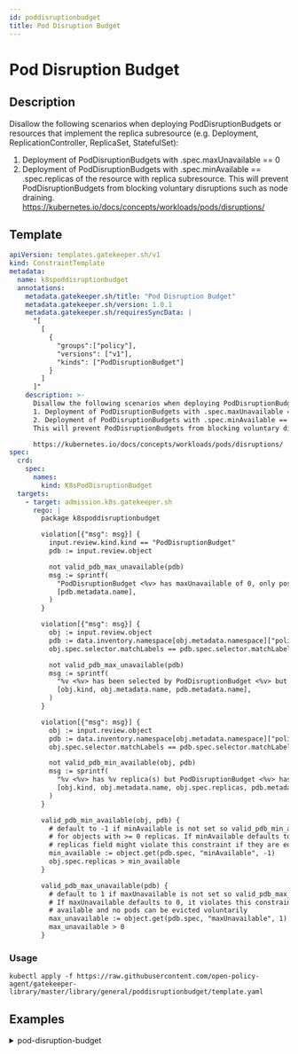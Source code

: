 ```yaml
---
id: poddisruptionbudget
title: Pod Disruption Budget
---
```


# Pod Disruption Budget

## Description
Disallow the following scenarios when deploying PodDisruptionBudgets or resources that implement the replica subresource (e.g. Deployment, ReplicationController, ReplicaSet, StatefulSet):
1. Deployment of PodDisruptionBudgets with .spec.maxUnavailable == 0
2. Deployment of PodDisruptionBudgets with .spec.minAvailable == .spec.replicas of the resource with replica subresource. This will prevent PodDisruptionBudgets from blocking voluntary disruptions such as node draining.
https://kubernetes.io/docs/concepts/workloads/pods/disruptions/

## Template
```yaml
apiVersion: templates.gatekeeper.sh/v1
kind: ConstraintTemplate
metadata:
  name: k8spoddisruptionbudget
  annotations:
    metadata.gatekeeper.sh/title: "Pod Disruption Budget"
    metadata.gatekeeper.sh/version: 1.0.1
    metadata.gatekeeper.sh/requiresSyncData: |
      "[
        [
          {
            "groups":["policy"],
            "versions": ["v1"],
            "kinds": ["PodDisruptionBudget"]
          }
        ]
      ]"
    description: >-
      Disallow the following scenarios when deploying PodDisruptionBudgets or resources that implement the replica subresource (e.g. Deployment, ReplicationController, ReplicaSet, StatefulSet):
      1. Deployment of PodDisruptionBudgets with .spec.maxUnavailable == 0
      2. Deployment of PodDisruptionBudgets with .spec.minAvailable == .spec.replicas of the resource with replica subresource
      This will prevent PodDisruptionBudgets from blocking voluntary disruptions such as node draining.

      https://kubernetes.io/docs/concepts/workloads/pods/disruptions/
spec:
  crd:
    spec:
      names:
        kind: K8sPodDisruptionBudget
  targets:
    - target: admission.k8s.gatekeeper.sh
      rego: |
        package k8spoddisruptionbudget

        violation[{"msg": msg}] {
          input.review.kind.kind == "PodDisruptionBudget"
          pdb := input.review.object

          not valid_pdb_max_unavailable(pdb)
          msg := sprintf(
            "PodDisruptionBudget <%v> has maxUnavailable of 0, only positive integers are allowed for maxUnavailable",
            [pdb.metadata.name],
          )
        }

        violation[{"msg": msg}] {
          obj := input.review.object
          pdb := data.inventory.namespace[obj.metadata.namespace]["policy/v1"].PodDisruptionBudget[_]
          obj.spec.selector.matchLabels == pdb.spec.selector.matchLabels

          not valid_pdb_max_unavailable(pdb)
          msg := sprintf(
            "%v <%v> has been selected by PodDisruptionBudget <%v> but has maxUnavailable of 0, only positive integers are allowed for maxUnavailable",
            [obj.kind, obj.metadata.name, pdb.metadata.name],
          )
        }

        violation[{"msg": msg}] {
          obj := input.review.object
          pdb := data.inventory.namespace[obj.metadata.namespace]["policy/v1"].PodDisruptionBudget[_]
          obj.spec.selector.matchLabels == pdb.spec.selector.matchLabels

          not valid_pdb_min_available(obj, pdb)
          msg := sprintf(
            "%v <%v> has %v replica(s) but PodDisruptionBudget <%v> has minAvailable of %v, PodDisruptionBudget count should always be lower than replica(s), and not used when replica(s) is set to 1",
            [obj.kind, obj.metadata.name, obj.spec.replicas, pdb.metadata.name, pdb.spec.minAvailable, obj.spec.replicas],
          )
        }

        valid_pdb_min_available(obj, pdb) {
          # default to -1 if minAvailable is not set so valid_pdb_min_available is always true
          # for objects with >= 0 replicas. If minAvailable defaults to >= 0, objects with
          # replicas field might violate this constraint if they are equal to the default set here
          min_available := object.get(pdb.spec, "minAvailable", -1)
          obj.spec.replicas > min_available
        }

        valid_pdb_max_unavailable(pdb) {
          # default to 1 if maxUnavailable is not set so valid_pdb_max_unavailable always returns true.
          # If maxUnavailable defaults to 0, it violates this constraint because all pods needs to be
          # available and no pods can be evicted voluntarily
          max_unavailable := object.get(pdb.spec, "maxUnavailable", 1)
          max_unavailable > 0
        }

```

### Usage
```shell
kubectl apply -f https://raw.githubusercontent.com/open-policy-agent/gatekeeper-library/master/library/general/poddisruptionbudget/template.yaml
```
## Examples
<details>
<summary>pod-disruption-budget</summary><blockquote>

<details>
<summary>constraint</summary>

```yaml
apiVersion: constraints.gatekeeper.sh/v1beta1
kind: K8sPodDisruptionBudget
metadata:
  name: pod-distruption-budget
spec:
  match:
    kinds:
      - apiGroups: ["apps"]
        kinds: ["Deployment", "ReplicaSet", "StatefulSet"]
      - apiGroups: ["policy"]
        kinds: ["PodDisruptionBudget"]
      - apiGroups: [""]
        kinds: ["ReplicationController"]

```

Usage

```shell
kubectl apply -f https://raw.githubusercontent.com/open-policy-agent/gatekeeper-library/master/library/general/poddisruptionbudget/samples/poddisruptionbudget/constraint.yaml
```

</details>

<details>
<summary>example-allowed-pdb</summary>

```yaml
apiVersion: policy/v1
kind: PodDisruptionBudget
metadata:
  name: nginx-pdb-allowed
  namespace: default
spec:
  maxUnavailable: 1
  selector:
    matchLabels:
      foo: bar

```

Usage

```shell
kubectl apply -f https://raw.githubusercontent.com/open-policy-agent/gatekeeper-library/master/library/general/poddisruptionbudget/samples/poddisruptionbudget/example_allowed_pdb.yaml
```

</details>
<details>
<summary>example-disallowed-pdb</summary>

```yaml
apiVersion: policy/v1
kind: PodDisruptionBudget
metadata:
  name: nginx-pdb-disallowed
  namespace: default
spec:
  maxUnavailable: 0
  selector:
    matchLabels:
      foo: bar

```

Usage

```shell
kubectl apply -f https://raw.githubusercontent.com/open-policy-agent/gatekeeper-library/master/library/general/poddisruptionbudget/samples/poddisruptionbudget/example_disallowed_pdb.yaml
```

</details>
<details>
<summary>example-allowed-min-available</summary>

```yaml
apiVersion: apps/v1
kind: Deployment
metadata:
  name: nginx-deployment-allowed-1
  namespace: default
  labels:
    app: nginx
spec:
  replicas: 3
  selector:
    matchLabels:
      app: nginx
      example: allowed-deployment-1
  template:
    metadata:
      labels:
        app: nginx
        example: allowed-deployment-1
    spec:
      containers:
      - name: nginx
        image: nginx:1.14.2
        ports:
        - containerPort: 80

```

Usage

```shell
kubectl apply -f https://raw.githubusercontent.com/open-policy-agent/gatekeeper-library/master/library/general/poddisruptionbudget/samples/poddisruptionbudget/example_allowed_deployment1.yaml
```

</details>
<details>
<summary>example-allowed-max-unavailable</summary>

```yaml
apiVersion: apps/v1
kind: Deployment
metadata:
  name: nginx-deployment-allowed-2
  namespace: default
  labels:
    app: nginx
spec:
  replicas: 3
  selector:
    matchLabels:
      app: nginx
      example: allowed-deployment-2
  template:
    metadata:
      labels:
        app: nginx
        example: allowed-deployment-2
    spec:
      containers:
      - name: nginx
        image: nginx:1.14.2
        ports:
        - containerPort: 80

```

Usage

```shell
kubectl apply -f https://raw.githubusercontent.com/open-policy-agent/gatekeeper-library/master/library/general/poddisruptionbudget/samples/poddisruptionbudget/example_allowed_deployment2.yaml
```

</details>
<details>
<summary>example-disallowed-min-available</summary>

```yaml
apiVersion: apps/v1
kind: Deployment
metadata:
  name: nginx-deployment-disallowed
  namespace: default
  labels:
    app: nginx
spec:
  replicas: 3
  selector:
    matchLabels:
      app: nginx
      example: disallowed-deployment
  template:
    metadata:
      labels:
        app: nginx
        example: disallowed-deployment
    spec:
      containers:
      - name: nginx
        image: nginx:1.14.2
        ports:
        - containerPort: 80

```

Usage

```shell
kubectl apply -f https://raw.githubusercontent.com/open-policy-agent/gatekeeper-library/master/library/general/poddisruptionbudget/samples/poddisruptionbudget/example_disallowed_deployment.yaml
```

</details>


</blockquote></details>
